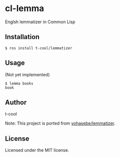 # cl-lemma

Englsh lemmatizer in Common Lisp

## Installation

```
$ ros install t-cool/lemmatizer
```

## Usage

(Not yet implemented)

```  
$ lemma books
book
```

## Author

t-cool

Note: This project is ported from [yohasebe/lemmatizer](https://github.com/yohasebe/lemmatizer).

## License

Licensed under the MIT license.
